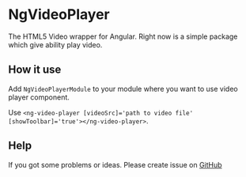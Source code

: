# NgVideoPlayer

The HTML5 Video wrapper for Angular.
Right now is a simple package which give ability play video.
## How it use
Add `NgVideoPlayerModule` to your module where you want to use video player component.

Use `<ng-video-player [videoSrc]='path to video file'
[showToolbar]='true'></ng-video-player>`.

## Help
If you got some problems or ideas. Please create issue on [GitHub](https://github.com/BlackTafita/angular-video-player)
